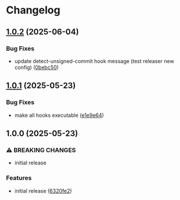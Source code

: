 # Changelog

## [1.0.2](https://github.com/crazy-matt/pre-commit-hooks/compare/v1.0.1...v1.0.2) (2025-06-04)


### Bug Fixes

* update detect-unsigned-commit hook message (test releaser new config) ([0bebc50](https://github.com/crazy-matt/pre-commit-hooks/commit/0bebc500df1e4c3ba3682d36be7b9b794d93431e))

## [1.0.1](https://github.com/crazy-matt/pre-commit-hooks/compare/v1.0.0...v1.0.1) (2025-05-23)


### Bug Fixes

* make all hooks executable ([e1e9e64](https://github.com/crazy-matt/pre-commit-hooks/commit/e1e9e647aa3ddabf1128c5e8c3752ed050c73ed0))

## 1.0.0 (2025-05-23)


### ⚠ BREAKING CHANGES

* initial release

### Features

* initial release ([6320fe2](https://github.com/crazy-matt/pre-commit-hooks/commit/6320fe2dcdde39b27b89b6494ad812a6e5b4280e))
